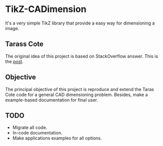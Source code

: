 TikZ-CADimension
================

It's a very simple TikZ library that provide a easy way for dimensioning a image.

## Tarass Cote
The original idea of this project is based on StackOverflow answer. This is the [post](http://tex.stackexchange.com/questions/14901/dimensioning-of-a-technical-drawing-in-tikz).

## Objective
The principal objective of this project is reproduce and extend the Taras Cote code for a general CAD dimensioning problem. Besides, make a example-based documentation for final user.

## TODO
- Migrate all code.
- In-code documentation.
- Make applications examples for all options. 

